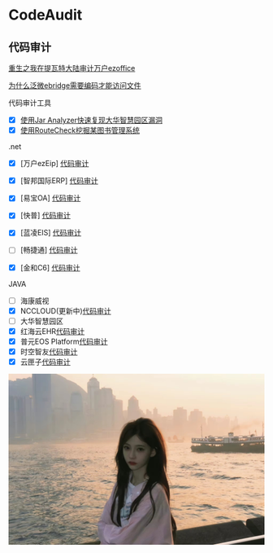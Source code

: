 # CodeAudit

## 代码审计

[重生之我在提瓦特大陆审计万户ezoffice](Code_Audit/whirezoffice.md)

[为什么泛微ebridge需要编码才能访问文件](Code_Audit/ebridge.md)

代码审计工具

- [x] [使用Jar Analyzer快速复现大华智慧园区漏洞](Code_Audit/jaranalyzer.md)
- [x]  [使用RouteCheck挖掘某图书管理系统](Code_Audit/tushu.md)

.net

- [x] [万户ezEip] [代码审计](Code_Audit/wanhu.md)

- [x] [智邦国际ERP] [代码审计](Code_Audit/zhibangguoji.md)

- [x] [易宝OA] [代码审计](Code_Audit/yibao.md)

- [x] [快普] [代码审计](Code_Audit/kuaipu.md)

- [x] [蓝凌EIS] [代码审计](Code_Audit/lanling.md)

- [ ] [畅捷通] [代码审计](Code_Audit)

- [x] [金和C6] [代码审计](Code_Audit/c6.md)

JAVA

- [ ] 海康威视
- [x] NCCLOUD(更新中)[代码审计](Code_Audit/nccloud.md)
- [ ] 大华智慧园区
- [x] 红海云EHR[代码审计](Code_Audit/honghaiyun.md)
- [x] 普元EOS Platform[代码审计](Code_Audit/puyuan.md)
- [x] 时空智友[代码审计](Code_Audit/shikong.md)
- [x] 云匣子[代码审计](Code_Audit/yunxiazi.md)

![](./1.png)









